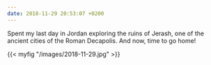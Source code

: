 ```yaml
---
date: 2018-11-29 20:53:07 +0200
---
```


Spent my last day in Jordan exploring the ruins of Jerash, one of the ancient cities of the Roman Decapolis. And now, time to go home!

{{< myfig "/images/2018-11-29.jpg" >}}
